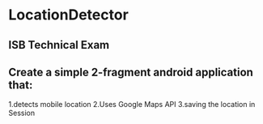 # LocationDetector

## ISB Technical Exam


## Create a simple 2-fragment android application that:

1.detects mobile location
2.Uses Google Maps API
3.saving the location in Session
